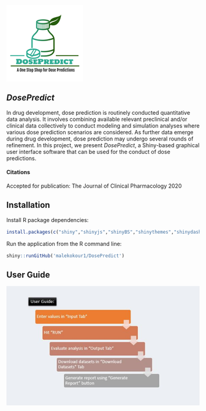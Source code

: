 
<img align="center" width="200" height="200" src="WWW/logo2.png">

## *DosePredict*
In drug development, dose prediction is routinely conducted quantitative data analysis. It involves combining available relevant preclinical and/or clinical data collectively to conduct modeling and simulation analyses where various dose prediction scenarios are considered. As further data emerge during drug development, dose prediction may undergo several rounds of refinement.  In this project, we present *DosePredict*, a Shiny-based graphical user interface software that can be used for the conduct of dose predictions.

#### Citations
Accepted for publication: The Journal of Clinical Pharmacology 2020

## Installation
Install R package dependencies:
```r
install.packages(c("shiny","shinyjs","shinyBS","shinythemes","shinydashboard","mrgsolve","deSolve","magrittr","ggplot2","plotly","PKNCA","data.table","dplyr","RColorBrewer","rmarkdown","knitr","reshape2"))

```

Run the application from the R command line:
```r
shiny::runGitHub('malekokour1/DosePredict')
```

## User Guide
![](WWW/userguide.JPG)
